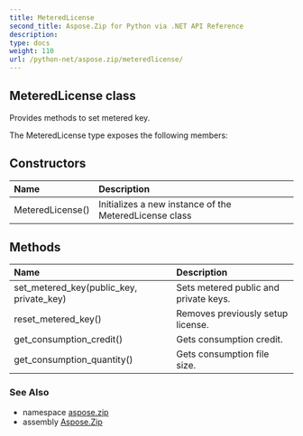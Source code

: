 ```yaml
---
title: MeteredLicense
second_title: Aspose.Zip for Python via .NET API Reference
description: 
type: docs
weight: 110
url: /python-net/aspose.zip/meteredlicense/
---
```


## MeteredLicense class

Provides methods to set metered key.

The MeteredLicense type exposes the following members:
## Constructors
| Name | Description |
| :- | :- |
|MeteredLicense()|Initializes a new instance of the MeteredLicense class|
## Methods
| Name | Description |
| :- | :- |
|set_metered_key(public_key, private_key)|Sets metered public and private keys.|
|reset_metered_key()|Removes previously setup license.|
|get_consumption_credit()|Gets consumption credit.|
|get_consumption_quantity()|Gets consumption file size.|

### See Also

* namespace [aspose.zip](/zip/python-net/aspose.zip/)
* assembly [Aspose.Zip](/zip/python-net/)

